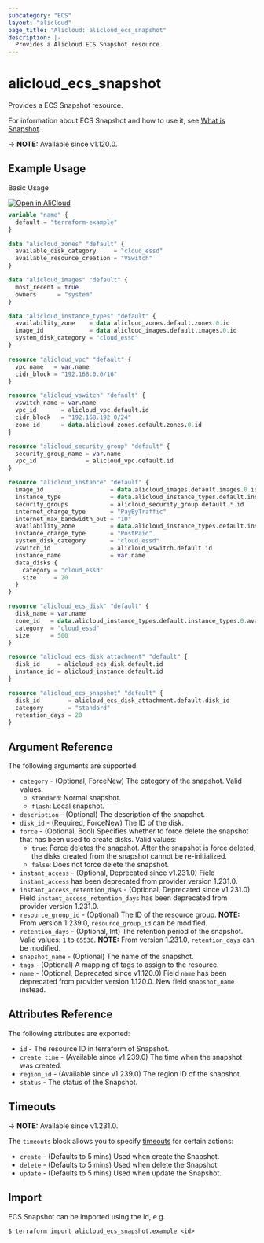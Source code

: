 ```yaml
---
subcategory: "ECS"
layout: "alicloud"
page_title: "Alicloud: alicloud_ecs_snapshot"
description: |-
  Provides a Alicloud ECS Snapshot resource.
---
```


# alicloud_ecs_snapshot

Provides a ECS Snapshot resource.



For information about ECS Snapshot and how to use it, see [What is Snapshot](https://www.alibabacloud.com/help/en/doc-detail/25524.htm).

-> **NOTE:** Available since v1.120.0.

## Example Usage

Basic Usage

<div style="display: block;margin-bottom: 40px;"><div class="oics-button" style="float: right;position: absolute;margin-bottom: 10px;">
  <a href="https://api.aliyun.com/terraform?resource=alicloud_ecs_snapshot&exampleId=c8187f39-855a-ad0a-9350-c2fa86ce6c1727d829cb&activeTab=example&spm=docs.r.ecs_snapshot.0.c8187f3985&intl_lang=EN_US" target="_blank">
    <img alt="Open in AliCloud" src="https://img.alicdn.com/imgextra/i1/O1CN01hjjqXv1uYUlY56FyX_!!6000000006049-55-tps-254-36.svg" style="max-height: 44px; max-width: 100%;">
  </a>
</div></div>

```terraform
variable "name" {
  default = "terraform-example"
}

data "alicloud_zones" "default" {
  available_disk_category     = "cloud_essd"
  available_resource_creation = "VSwitch"
}

data "alicloud_images" "default" {
  most_recent = true
  owners      = "system"
}

data "alicloud_instance_types" "default" {
  availability_zone    = data.alicloud_zones.default.zones.0.id
  image_id             = data.alicloud_images.default.images.0.id
  system_disk_category = "cloud_essd"
}

resource "alicloud_vpc" "default" {
  vpc_name   = var.name
  cidr_block = "192.168.0.0/16"
}

resource "alicloud_vswitch" "default" {
  vswitch_name = var.name
  vpc_id       = alicloud_vpc.default.id
  cidr_block   = "192.168.192.0/24"
  zone_id      = data.alicloud_zones.default.zones.0.id
}

resource "alicloud_security_group" "default" {
  security_group_name = var.name
  vpc_id              = alicloud_vpc.default.id
}

resource "alicloud_instance" "default" {
  image_id                   = data.alicloud_images.default.images.0.id
  instance_type              = data.alicloud_instance_types.default.instance_types.0.id
  security_groups            = alicloud_security_group.default.*.id
  internet_charge_type       = "PayByTraffic"
  internet_max_bandwidth_out = "10"
  availability_zone          = data.alicloud_instance_types.default.instance_types.0.availability_zones.0
  instance_charge_type       = "PostPaid"
  system_disk_category       = "cloud_essd"
  vswitch_id                 = alicloud_vswitch.default.id
  instance_name              = var.name
  data_disks {
    category = "cloud_essd"
    size     = 20
  }
}

resource "alicloud_ecs_disk" "default" {
  disk_name = var.name
  zone_id   = data.alicloud_instance_types.default.instance_types.0.availability_zones.0
  category  = "cloud_essd"
  size      = 500
}

resource "alicloud_ecs_disk_attachment" "default" {
  disk_id     = alicloud_ecs_disk.default.id
  instance_id = alicloud_instance.default.id
}

resource "alicloud_ecs_snapshot" "default" {
  disk_id        = alicloud_ecs_disk_attachment.default.disk_id
  category       = "standard"
  retention_days = 20
}
```

## Argument Reference

The following arguments are supported:
* `category` - (Optional, ForceNew) The category of the snapshot. Valid values:
  - `standard`: Normal snapshot.
  - `flash`: Local snapshot.
* `description` - (Optional) The description of the snapshot.
* `disk_id` - (Required, ForceNew) The ID of the disk.
* `force` - (Optional, Bool) Specifies whether to force delete the snapshot that has been used to create disks. Valid values:
  - `true`: Force deletes the snapshot. After the snapshot is force deleted, the disks created from the snapshot cannot be re-initialized.
  - `false`: Does not force delete the snapshot.
* `instant_access` - (Optional, Deprecated since v1.231.0) Field `instant_access` has been deprecated from provider version 1.231.0.
* `instant_access_retention_days` - (Optional, Deprecated since v1.231.0) Field `instant_access_retention_days` has been deprecated from provider version 1.231.0.
* `resource_group_id` - (Optional) The ID of the resource group. **NOTE:** From version 1.239.0, `resource_group_id` can be modified.
* `retention_days` - (Optional, Int) The retention period of the snapshot. Valid values: `1` to `65536`. **NOTE:** From version 1.231.0, `retention_days` can be modified.
* `snapshot_name` - (Optional) The name of the snapshot.
* `tags` - (Optional) A mapping of tags to assign to the resource.
* `name` - (Optional, Deprecated since v1.120.0) Field `name` has been deprecated from provider version 1.120.0. New field `snapshot_name` instead.

## Attributes Reference

The following attributes are exported:
* `id` - The resource ID in terraform of Snapshot.
* `create_time` - (Available since v1.239.0) The time when the snapshot was created.
* `region_id` - (Available since v1.239.0) The region ID of the snapshot.
* `status` - The status of the Snapshot.

## Timeouts

-> **NOTE:** Available since v1.231.0.

The `timeouts` block allows you to specify [timeouts](https://www.terraform.io/docs/configuration-0-11/resources.html#timeouts) for certain actions:
* `create` - (Defaults to 5 mins) Used when create the Snapshot.
* `delete` - (Defaults to 5 mins) Used when delete the Snapshot.
* `update` - (Defaults to 5 mins) Used when update the Snapshot.

## Import

ECS Snapshot can be imported using the id, e.g.

```shell
$ terraform import alicloud_ecs_snapshot.example <id>
```
